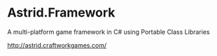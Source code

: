 # Astrid.Framework
A multi-platform game framework in C# using Portable Class Libraries

http://astrid.craftworkgames.com/
